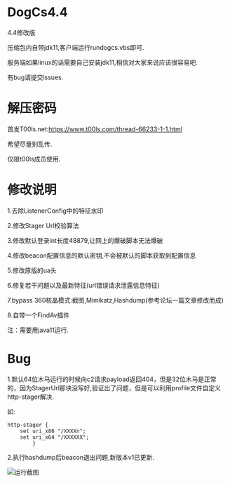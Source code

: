 # DogCs4.4
4.4修改版

压缩包内自带jdk11,客户端运行rundogcs.vbs即可.

服务端如果linux的话需要自己安装jdk11,相信对大家来说应该很容易吧.

有bug请提交lssues.
# 解压密码

首发T00ls.net:https://www.t00ls.com/thread-66233-1-1.html

希望尽量别乱传.

仅限t00ls成员使用.
# 修改说明

1.去除ListenerConfig中的特征水印

2.修改Stager Url校验算法

3.修改默认登录int长度48879,让网上的爆破脚本无法爆破

4.修改beacon配置信息的默认密钥,不会被默认的脚本获取到配置信息

5.修改原版的ua头

6.修复若干问题以及最新特征(url错误请求泄露信息特征)

7.bypass 360核晶模式:截图,Mimikatz,Hashdump(参考论坛一篇文章修改而成)

8.自带一个FindAv插件

注：需要用java11运行.
# Bug

1.默认64位木马运行的时候向c2请求payload返回404，但是32位木马是正常的，因为StagerUrl那块没写好,验证出了问题，但是可以利用profile文件自定义http-stager解决.

如:
```
http-stager {
    set uri_x86 "/XXXXn";
    set uri_x64 "/XXXXXX";
        }
```
2.执行hashdump后beacon退出问题,新版本v1已更新.

![运行截图](https://github.com/TryHello/DogCs4.4/blob/main/1.png "运行截图")
